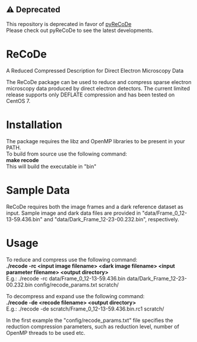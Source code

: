 ## :warning: Deprecated
This repository is deprecated in favor of [pyReCoDe](https://github.com/NDLOHGRP/pyReCoDe)   
Please check out pyReCoDe to see the latest developments.


# ReCoDe
A Reduced Compressed Description for Direct Electron Microscopy Data

The ReCoDe package can be used to reduce and compress sparse electron microscopy data produced by direct electron detectors. The current limited release supports only DEFLATE compression and has been tested on CentOS 7.

# Installation
The package requires the libz and OpenMP libraries to be present in your PATH.<br>
To build from source use the following command: <br>
<b>make recode</b><br>
This will build the executable in "bin"

# Sample Data
ReCoDe requires both the image frames and a dark reference dataset as input. Sample image and dark data files are provided in "data/Frame_0_12-13-59.436.bin" and "data/Dark_Frame_12-23-00.232.bin", respectively.

# Usage
To reduce and compress use the following command:<br>
<b>./recode -rc &lt;input image filename&gt; &lt;dark image filename&gt; &lt;input parameter filename&gt; &lt;output directory&gt;</b><br>
E.g.: ./recode -rc data/Frame_0_12-13-59.436.bin data/Dark_Frame_12-23-00.232.bin config/recode_params.txt scratch/<br>
  
To decompress and expand use the following command:<br>
<b>./recode -de &lt;recode filename&gt; &lt;output directory&gt;</b><br>
E.g.: ./recode -de scratch/Frame_0_12-13-59.436.bin.rc1 scratch/<br>
  
In the first example the "config/recode_params.txt" file specifies the reduction compression parameters, such as reduction level, number of OpenMP threads to be used etc.
